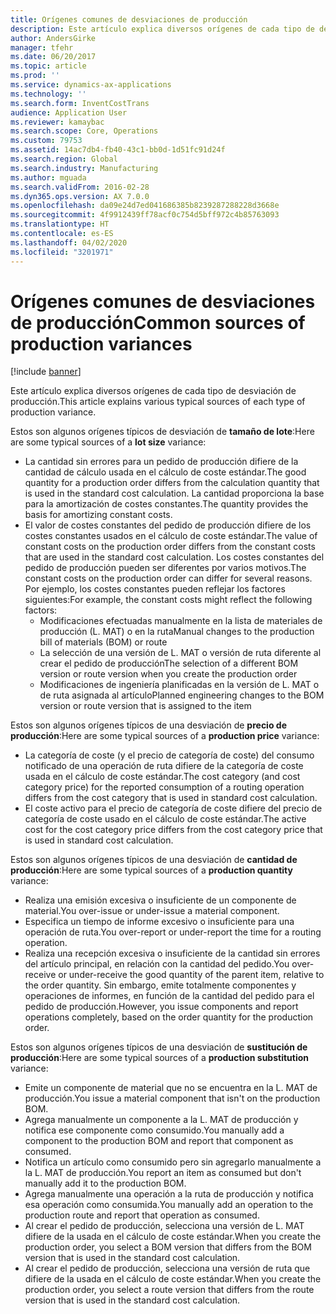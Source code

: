 ```yaml
---
title: Orígenes comunes de desviaciones de producción
description: Este artículo explica diversos orígenes de cada tipo de desviación de producción.
author: AndersGirke
manager: tfehr
ms.date: 06/20/2017
ms.topic: article
ms.prod: ''
ms.service: dynamics-ax-applications
ms.technology: ''
ms.search.form: InventCostTrans
audience: Application User
ms.reviewer: kamaybac
ms.search.scope: Core, Operations
ms.custom: 79753
ms.assetid: 14ac7db4-fb40-43c1-bb0d-1d51fc91d24f
ms.search.region: Global
ms.search.industry: Manufacturing
ms.author: mguada
ms.search.validFrom: 2016-02-28
ms.dyn365.ops.version: AX 7.0.0
ms.openlocfilehash: da09e24d7ed041686385b8239287288228d3668e
ms.sourcegitcommit: 4f9912439ff78acf0c754d5bff972c4b85763093
ms.translationtype: HT
ms.contentlocale: es-ES
ms.lasthandoff: 04/02/2020
ms.locfileid: "3201971"
---
```

# <a name="common-sources-of-production-variances"></a><span data-ttu-id="ff75e-103">Orígenes comunes de desviaciones de producción</span><span class="sxs-lookup"><span data-stu-id="ff75e-103">Common sources of production variances</span></span>

[!include [banner](../includes/banner.md)]

<span data-ttu-id="ff75e-104">Este artículo explica diversos orígenes de cada tipo de desviación de producción.</span><span class="sxs-lookup"><span data-stu-id="ff75e-104">This article explains various typical sources of each type of production variance.</span></span> 

<span data-ttu-id="ff75e-105">Estos son algunos orígenes típicos de desviación de **tamaño de lote**:</span><span class="sxs-lookup"><span data-stu-id="ff75e-105">Here are some typical sources of a **lot size** variance:</span></span>

-   <span data-ttu-id="ff75e-106">La cantidad sin errores para un pedido de producción difiere de la cantidad de cálculo usada en el cálculo de coste estándar.</span><span class="sxs-lookup"><span data-stu-id="ff75e-106">The good quantity for a production order differs from the calculation quantity that is used in the standard cost calculation.</span></span> <span data-ttu-id="ff75e-107">La cantidad proporciona la base para la amortización de costes constantes.</span><span class="sxs-lookup"><span data-stu-id="ff75e-107">The quantity provides the basis for amortizing constant costs.</span></span>
-   <span data-ttu-id="ff75e-108">El valor de costes constantes del pedido de producción difiere de los costes constantes usados en el cálculo de coste estándar.</span><span class="sxs-lookup"><span data-stu-id="ff75e-108">The value of constant costs on the production order differs from the constant costs that are used in the standard cost calculation.</span></span> <span data-ttu-id="ff75e-109">Los costes constantes del pedido de producción pueden ser diferentes por varios motivos.</span><span class="sxs-lookup"><span data-stu-id="ff75e-109">The constant costs on the production order can differ for several reasons.</span></span> <span data-ttu-id="ff75e-110">Por ejemplo, los costes constantes pueden reflejar los factores siguientes:</span><span class="sxs-lookup"><span data-stu-id="ff75e-110">For example, the constant costs might reflect the following factors:</span></span>
    -   <span data-ttu-id="ff75e-111">Modificaciones efectuadas manualmente en la lista de materiales de producción (L. MAT) o en la ruta</span><span class="sxs-lookup"><span data-stu-id="ff75e-111">Manual changes to the production bill of materials (BOM) or route</span></span>
    -   <span data-ttu-id="ff75e-112">La selección de una versión de L. MAT o versión de ruta diferente al crear el pedido de producción</span><span class="sxs-lookup"><span data-stu-id="ff75e-112">The selection of a different BOM version or route version when you create the production order</span></span>
    -   <span data-ttu-id="ff75e-113">Modificaciones de ingeniería planificadas en la versión de L. MAT o de ruta asignada al artículo</span><span class="sxs-lookup"><span data-stu-id="ff75e-113">Planned engineering changes to the BOM version or route version that is assigned to the item</span></span>

<span data-ttu-id="ff75e-114">Estos son algunos orígenes típicos de una desviación de **precio de producción**:</span><span class="sxs-lookup"><span data-stu-id="ff75e-114">Here are some typical sources of a **production price** variance:</span></span>

-   <span data-ttu-id="ff75e-115">La categoría de coste (y el precio de categoría de coste) del consumo notificado de una operación de ruta difiere de la categoría de coste usada en el cálculo de coste estándar.</span><span class="sxs-lookup"><span data-stu-id="ff75e-115">The cost category (and cost category price) for the reported consumption of a routing operation differs from the cost category that is used in standard cost calculation.</span></span>
-   <span data-ttu-id="ff75e-116">El coste activo para el precio de categoría de coste difiere del precio de categoría de coste usado en el cálculo de coste estándar.</span><span class="sxs-lookup"><span data-stu-id="ff75e-116">The active cost for the cost category price differs from the cost category price that is used in standard cost calculation.</span></span>

<span data-ttu-id="ff75e-117">Estos son algunos orígenes típicos de una desviación de **cantidad de producción**:</span><span class="sxs-lookup"><span data-stu-id="ff75e-117">Here are some typical sources of a **production quantity** variance:</span></span>

-   <span data-ttu-id="ff75e-118">Realiza una emisión excesiva o insuficiente de un componente de material.</span><span class="sxs-lookup"><span data-stu-id="ff75e-118">You over-issue or under-issue a material component.</span></span>
-   <span data-ttu-id="ff75e-119">Especifica un tiempo de informe excesivo o insuficiente para una operación de ruta.</span><span class="sxs-lookup"><span data-stu-id="ff75e-119">You over-report or under-report the time for a routing operation.</span></span>
-   <span data-ttu-id="ff75e-120">Realiza una recepción excesiva o insuficiente de la cantidad sin errores del artículo principal, en relación con la cantidad del pedido.</span><span class="sxs-lookup"><span data-stu-id="ff75e-120">You over-receive or under-receive the good quantity of the parent item, relative to the order quantity.</span></span> <span data-ttu-id="ff75e-121">Sin embargo, emite totalmente componentes y operaciones de informes, en función de la cantidad del pedido para el pedido de producción.</span><span class="sxs-lookup"><span data-stu-id="ff75e-121">However, you issue components and report operations completely, based on the order quantity for the production order.</span></span>

<span data-ttu-id="ff75e-122">Estos son algunos orígenes típicos de una desviación de **sustitución de producción**:</span><span class="sxs-lookup"><span data-stu-id="ff75e-122">Here are some typical sources of a **production substitution** variance:</span></span>

-   <span data-ttu-id="ff75e-123">Emite un componente de material que no se encuentra en la L. MAT de producción.</span><span class="sxs-lookup"><span data-stu-id="ff75e-123">You issue a material component that isn't on the production BOM.</span></span>
-   <span data-ttu-id="ff75e-124">Agrega manualmente un componente a la L. MAT de producción y notifica ese componente como consumido.</span><span class="sxs-lookup"><span data-stu-id="ff75e-124">You manually add a component to the production BOM and report that component as consumed.</span></span>
-   <span data-ttu-id="ff75e-125">Notifica un artículo como consumido pero sin agregarlo manualmente a la L. MAT de producción.</span><span class="sxs-lookup"><span data-stu-id="ff75e-125">You report an item as consumed but don't manually add it to the production BOM.</span></span>
-   <span data-ttu-id="ff75e-126">Agrega manualmente una operación a la ruta de producción y notifica esa operación como consumida.</span><span class="sxs-lookup"><span data-stu-id="ff75e-126">You manually add an operation to the production route and report that operation as consumed.</span></span>
-   <span data-ttu-id="ff75e-127">Al crear el pedido de producción, selecciona una versión de L. MAT difiere de la usada en el cálculo de coste estándar.</span><span class="sxs-lookup"><span data-stu-id="ff75e-127">When you create the production order, you select a BOM version that differs from the BOM version that is used in the standard cost calculation.</span></span>
-   <span data-ttu-id="ff75e-128">Al crear el pedido de producción, selecciona una versión de ruta que difiere de la usada en el cálculo de coste estándar.</span><span class="sxs-lookup"><span data-stu-id="ff75e-128">When you create the production order, you select a route version that differs from the route version that is used in the standard cost calculation.</span></span>




